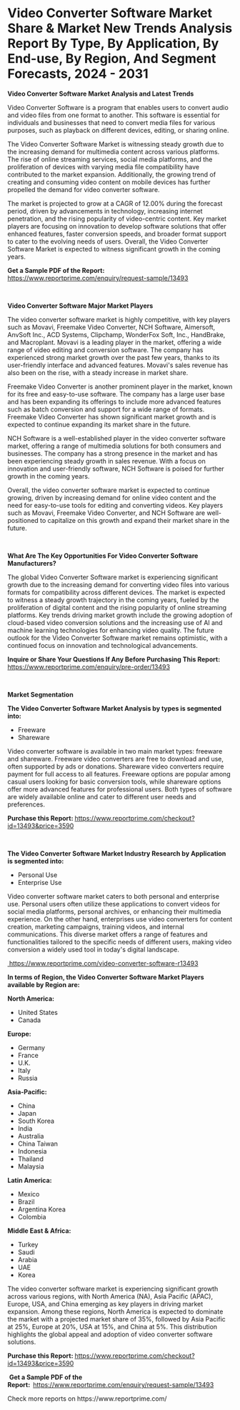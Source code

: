<p><h1>Video Converter Software Market Share & Market New Trends Analysis Report By Type, By Application, By End-use, By Region, And Segment Forecasts, 2024 - 2031</h1></p><p><strong>Video Converter Software Market Analysis and Latest Trends</strong></p>
<p><p>Video Converter Software is a program that enables users to convert audio and video files from one format to another. This software is essential for individuals and businesses that need to convert media files for various purposes, such as playback on different devices, editing, or sharing online.</p><p>The Video Converter Software Market is witnessing steady growth due to the increasing demand for multimedia content across various platforms. The rise of online streaming services, social media platforms, and the proliferation of devices with varying media file compatibility have contributed to the market expansion. Additionally, the growing trend of creating and consuming video content on mobile devices has further propelled the demand for video converter software.</p><p>The market is projected to grow at a CAGR of 12.00% during the forecast period, driven by advancements in technology, increasing internet penetration, and the rising popularity of video-centric content. Key market players are focusing on innovation to develop software solutions that offer enhanced features, faster conversion speeds, and broader format support to cater to the evolving needs of users. Overall, the Video Converter Software Market is expected to witness significant growth in the coming years.</p></p>
<p><strong>Get a Sample PDF of the Report:&nbsp;</strong> <a href="https://www.reportprime.com/enquiry/request-sample/13493">https://www.reportprime.com/enquiry/request-sample/13493</a></p>
<p>&nbsp;</p>
<p><strong>Video Converter Software Major Market Players</strong></p>
<p><p>The video converter software market is highly competitive, with key players such as Movavi, Freemake Video Converter, NCH Software, Aimersoft, AnvSoft Inc., ACD Systems, Clipchamp, WonderFox Soft, Inc., HandBrake, and Macroplant. Movavi is a leading player in the market, offering a wide range of video editing and conversion software. The company has experienced strong market growth over the past few years, thanks to its user-friendly interface and advanced features. Movavi's sales revenue has also been on the rise, with a steady increase in market share.</p><p>Freemake Video Converter is another prominent player in the market, known for its free and easy-to-use software. The company has a large user base and has been expanding its offerings to include more advanced features such as batch conversion and support for a wide range of formats. Freemake Video Converter has shown significant market growth and is expected to continue expanding its market share in the future.</p><p>NCH Software is a well-established player in the video converter software market, offering a range of multimedia solutions for both consumers and businesses. The company has a strong presence in the market and has been experiencing steady growth in sales revenue. With a focus on innovation and user-friendly software, NCH Software is poised for further growth in the coming years.</p><p>Overall, the video converter software market is expected to continue growing, driven by increasing demand for online video content and the need for easy-to-use tools for editing and converting videos. Key players such as Movavi, Freemake Video Converter, and NCH Software are well-positioned to capitalize on this growth and expand their market share in the future.</p></p>
<p>&nbsp;</p>
<p><strong>What Are The Key Opportunities For Video Converter Software Manufacturers?</strong></p>
<p><p>The global Video Converter Software market is experiencing significant growth due to the increasing demand for converting video files into various formats for compatibility across different devices. The market is expected to witness a steady growth trajectory in the coming years, fueled by the proliferation of digital content and the rising popularity of online streaming platforms. Key trends driving market growth include the growing adoption of cloud-based video conversion solutions and the increasing use of AI and machine learning technologies for enhancing video quality. The future outlook for the Video Converter Software market remains optimistic, with a continued focus on innovation and technological advancements.</p></p>
<p><strong>Inquire or Share Your Questions If Any Before Purchasing This Report:</strong> <a href="https://www.reportprime.com/enquiry/pre-order/13493">https://www.reportprime.com/enquiry/pre-order/13493</a></p>
<p>&nbsp;</p>
<p><strong>Market Segmentation</strong></p>
<p><strong>The Video Converter Software Market Analysis by types is segmented into:</strong></p>
<p><ul><li>Freeware</li><li>Shareware</li></ul></p>
<p><p>Video converter software is available in two main market types: freeware and shareware. Freeware video converters are free to download and use, often supported by ads or donations. Shareware video converters require payment for full access to all features. Freeware options are popular among casual users looking for basic conversion tools, while shareware options offer more advanced features for professional users. Both types of software are widely available online and cater to different user needs and preferences.</p></p>
<p><strong>Purchase this Report:&nbsp;</strong><a href="https://www.reportprime.com/checkout?id=13493&price=3590">https://www.reportprime.com/checkout?id=13493&price=3590</a></p>
<p>&nbsp;</p>
<p><strong>The Video Converter Software Market Industry Research by Application is segmented into:</strong></p>
<p><ul><li>Personal Use</li><li>Enterprise Use</li></ul></p>
<p><p>Video converter software market caters to both personal and enterprise use. Personal users often utilize these applications to convert videos for social media platforms, personal archives, or enhancing their multimedia experience. On the other hand, enterprises use video converters for content creation, marketing campaigns, training videos, and internal communications. This diverse market offers a range of features and functionalities tailored to the specific needs of different users, making video conversion a widely used tool in today's digital landscape.</p></p>
<p><a href="https://www.reportprime.com/video-converter-software-r13493">&nbsp;https://www.reportprime.com/video-converter-software-r13493</a></p>
<p><strong>In terms of Region, the Video Converter Software Market Players available by Region are:</strong></p>
<p>
    <p> <strong> North America: </strong>
        <ul>
            <li>United States</li>
            <li>Canada</li>
        </ul>
        </p> 
    <p> <strong> Europe: </strong>
        <ul>
            <li>Germany</li>
            <li>France</li>
            <li>U.K.</li>
            <li>Italy</li>
            <li>Russia</li>
        </ul>
        </p> 
    <p> <strong> Asia-Pacific: </strong>
        <ul>
            <li>China</li>
            <li>Japan</li>
            <li>South Korea</li>
            <li>India</li>
            <li>Australia</li>
            <li>China Taiwan</li>
            <li>Indonesia</li>
            <li>Thailand</li>
            <li>Malaysia</li>
        </ul>
        </p> 
    <p> <strong> Latin America: </strong>
        <ul>
            <li>Mexico</li>
            <li>Brazil</li>
            <li>Argentina Korea</li>
            <li>Colombia</li>
        </ul>
        </p> 
    <p> <strong> Middle East & Africa: </strong>
        <ul>
            <li>Turkey</li>
            <li>Saudi</li>
            <li>Arabia</li>
            <li>UAE</li>
            <li>Korea</li>
        </ul>
    </p>
    </p>
<p><p>The video converter software market is experiencing significant growth across various regions, with North America (NA), Asia Pacific (APAC), Europe, USA, and China emerging as key players in driving market expansion. Among these regions, North America is expected to dominate the market with a projected market share of 35%, followed by Asia Pacific at 25%, Europe at 20%, USA at 15%, and China at 5%. This distribution highlights the global appeal and adoption of video converter software solutions.</p></p>
<p><strong>Purchase this Report: </strong><a href="https://www.reportprime.com/checkout?id=13493&price=3590">https://www.reportprime.com/checkout?id=13493&price=3590</a></p>
<p>&nbsp;<strong>Get a Sample PDF of the Report:&nbsp;&nbsp;</strong><a href="https://www.reportprime.com/enquiry/request-sample/13493">https://www.reportprime.com/enquiry/request-sample/13493</a></p>
<p><strong></strong></p>
<p>Check more reports on https://www.reportprime.com/</p>